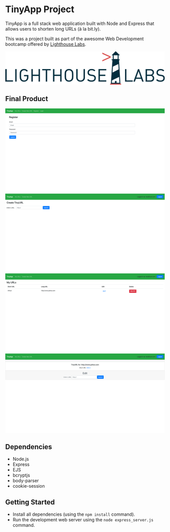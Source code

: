 # TinyApp Project

TinyApp is a full stack web application built with Node and Express that allows users to shorten long URLs (à la bit.ly).

This was a project built as part of the awesome Web Development bootcamp offered by [Lighthouse Labs](https://www.lighthouselabs.ca/).

!["Lighthouse Logo"](https://github.com/rkang626/tinyapp/blob/final-cleanup/docs/lhl_logo.jpg)



## Final Product

!["User Registration Page"](https://github.com/rkang626/tinyapp/blob/final-cleanup/docs/register_page.png)
!["Create a URL"](https://github.com/rkang626/tinyapp/blob/final-cleanup/docs/create_url.png)
!["See all URLs"](https://github.com/rkang626/tinyapp/blob/final-cleanup/docs/my_urls.png)
!["See URL page"](https://github.com/rkang626/tinyapp/blob/final-cleanup/docs/url_page.png)

## Dependencies

- Node.js
- Express
- EJS
- bcryptjs
- body-parser
- cookie-session

## Getting Started

- Install all dependencies (using the `npm install` command).
- Run the development web server using the `node express_server.js` command.